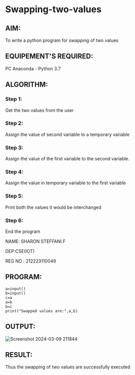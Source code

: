 # Swapping-two-values
## AIM:
To write a python program for swapping of two values
## EQUIPEMENT'S REQUIRED: 
PC
Anaconda - Python 3.7
## ALGORITHM: 
### Step 1:
Get the two values from the user
### Step 2: 
Assign the value of second variable to a temporary variable 
### Step 3: 
Assign the value of the first variable to the second variable.
### Step 4:  
Assign the value in temporary variable to the first variable
### Step 5: 
Print both the values it would be interchanged
### Step 6: 
End the program

NAME: SHARON STEFFANI.F

DEP:CSE(IOT)

REG NO : 212223110049

## PROGRAM:
```
a=input()
b=input()
c=a
a=b
b=c
print("Swapped values are:",a,b)
```

## OUTPUT:
![Screenshot 2024-03-09 211844](https://github.com/Sharonsteffani2005/Swapping-two-values/assets/144979934/e73ffe5b-988b-4d52-9d82-18b57597fd0a)


## RESULT:
Thus the swapping of two values are successfully executed



